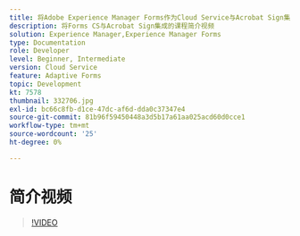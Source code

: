 ```yaml
---
title: 将Adobe Experience Manager Forms作为Cloud Service与Acrobat Sign集成
description: 将Forms CS与Acrobat Sign集成的课程简介视频
solution: Experience Manager,Experience Manager Forms
type: Documentation
role: Developer
level: Beginner, Intermediate
version: Cloud Service
feature: Adaptive Forms
topic: Development
kt: 7578
thumbnail: 332706.jpg
exl-id: bc66c8fb-d1ce-47dc-af6d-dda0c37347e4
source-git-commit: 81b96f59450448a3d5b17a61aa025acd60d0cce1
workflow-type: tm+mt
source-wordcount: '25'
ht-degree: 0%

---
```


# 简介视频


>[!VIDEO](https://video.tv.adobe.com/v/332706?quality=12&learn=on)
